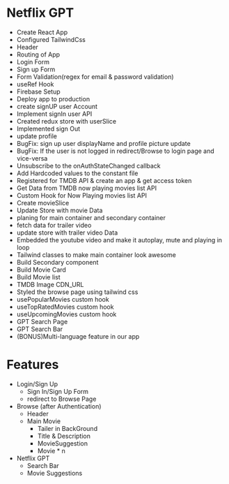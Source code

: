 # Netflix GPT
- Create React App
- Configured TailwindCss 
- Header
- Routing of App
- Login Form
- Sign up Form
- Form Validation(regex for email & password validation)
- useRef Hook
- Firebase Setup
- Deploy app to production
- create signUP user Account
- Implement signIn user API
- Created redux store with userSlice
- Implemented sign Out 
- update profile
- BugFix: sign up user displayName and profile picture update
- BugFix: If the user is not logged  in redirect/Browse to login page and vice-versa
- Unsubscribe to the onAuthStateChanged callback
- Add Hardcoded values to the constant file
- Registered for TMDB API & create an app & get access token
- Get Data from TMDB now playing movies list API  
- Custom Hook for Now Playing movies list API
- Create movieSlice
- Update Store with movie Data
- planing for main container and secondary container 
- fetch data for trailer video
- update store with trailer video Data
- Embedded the youtube video and make it autoplay, mute and playing in loop
- Tailwind classes to make main container look awesome
- Build Secondary component
- Build Movie Card
- Build Movie list
- TMDB Image CDN_URL 
- Styled the browse page using tailwind css
- usePopularMovies custom hook
- useTopRatedMovies custom hook
- useUpcomingMovies custom hook
- GPT Search Page
- GPT Search Bar
- (BONUS)Multi-language feature in our app

# Features
- Login/Sign Up
    - Sign In/Sign Up Form
    - redirect to Browse Page
- Browse (after Authentication)
    - Header
    - Main Movie
        - Tailer in BackGround
        - Title & Description
        - MovieSuggestion
        - Movie * n       
- Netflix GPT
    - Search Bar
    - Movie Suggestions